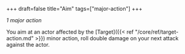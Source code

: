 +++
draft=false
title="Aim"
tags=["major-action"]
+++

*1 major action*

You aim at an actor affected by the [Target]({{< ref "/core/ref/target-action.md" >}}) minor action, roll double damage on your next attack against the actor.

